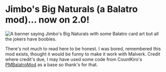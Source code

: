 # Jimbo's Big Naturals (a Balatro mod)... now on 2.0!

<img src="https://i.imgur.com/GqlqXjt.png" alt="A banner saying Jimbo's Big Naturals with some Balatro card art but all the jokers have boobies.">

There's not much to read here to be honest. I was bored, remembered this mod exists, thought it would be funny to make it work with Malverk. Credit where credit's due, I may have used some code from CountKiro's [PMBalatroMod](https://github.com/CountKiro/PMBalatroMod) as a base so thank's for that.
